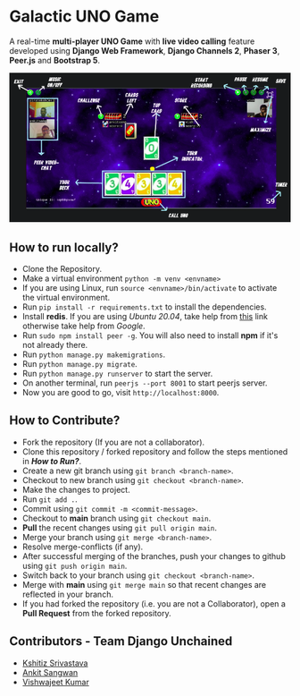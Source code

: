 # Galactic UNO Game
A real-time **multi-player UNO Game** with **live video calling** feature developed using **Django Web Framework**, **Django Channels 2**, **Phaser 3**, **Peer.js** and **Bootstrap 5**.

![Image of Homepage](./assets/img/edited2.png?raw=true)

## How to run locally?
* Clone the Repository.
* Make a virtual environment `python -m venv <envname>`
* If you are using Linux, run `source <envname>/bin/activate` to activate the virtual environment.
* Run `pip install -r requirements.txt` to install the dependencies.
* Install **redis**. If you are using *Ubuntu 20.04*, take help from <a href="https://www.digitalocean.com/community/tutorials/how-to-install-and-secure-redis-on-ubuntu-20-04">this</a> link otherwise take help from *Google*.
* Run `sudo npm install peer -g`. You will also need to install **npm** if it's not already there.
* Run `python manage.py makemigrations`.
* Run `python manage.py migrate`.
* Run `python manage.py runserver` to start the server.
* On another terminal, run `peerjs --port 8001` to start peerjs server.
* Now you are good to go, visit `http://localhost:8000`.

## How to Contribute?
* Fork the repository (If you are not a collaborator).
* Clone this repository / forked repository and follow the steps mentioned in **_How to Run?_**.
* Create a new git branch using `git branch <branch-name>`.
* Checkout to new branch using `git checkout <branch-name>`.
* Make the changes to project.
* Run `git add .`.
* Commit using `git commit -m <commit-message>`.
* Checkout to **main** branch using `git checkout main`.
* **Pull** the recent changes using `git pull origin main`.
* Merge your branch using `git merge <branch-name>`.
* Resolve merge-conflicts (if any).
* After successful merging of the branches, push your changes to github using `git push origin main`.
* Switch back to your branch using `git checkout <branch-name>`.
* Merge with **main** using `git merge main` so that recent changes are reflected in your branch.
* If you had forked the repository (i.e. you are not a Collaborator), open a **Pull Request** from the forked repository.

## Contributors - Team Django Unchained
* <a href="https://github.com/pirateksh">Kshitiz Srivastava</a>
* <a href="https://github.com/ankitsangwan1999">Ankit Sangwan</a>
* <a href="https://github.com/vishu6361">Vishwajeet Kumar</a>
